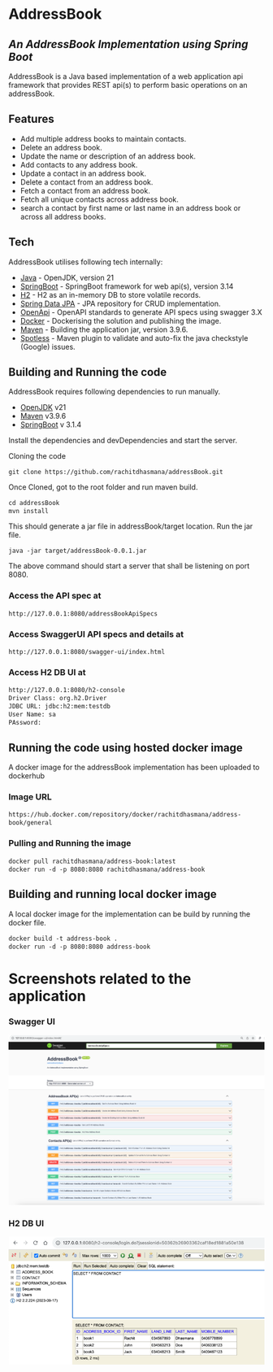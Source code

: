 # AddressBook
## _An AddressBook Implementation using Spring Boot_

AddressBook is a Java based implementation of a web application api framework that provides REST api(s) to 
perform basic operations on an addressBook. 

## Features

- Add multiple address books to maintain contacts.
- Delete an address book.
- Update the name or description of an address book.
- Add contacts to any address book.
- Update a contact in an address book.
- Delete a contact from an address book.
- Fetch a contact from an address book.
- Fetch all unique contacts across address book.
- search a contact by first name or last name in an address book or across all address books.

## Tech

AddressBook utilises following tech internally:

- [Java](https://openjdk.org/projects/jdk/21/) - OpenJDK, version 21
- [SpringBoot](https://spring.io/projects/spring-boot) - SpringBoot framework for web api(s), version 3.14
- [H2](https://www.h2database.com/html/main.html) - H2 as an in-memory DB to store volatile records.
- [Spring Data JPA](https://docs.spring.io/spring-data/jpa/docs/current/reference/html/) - JPA repository for CRUD implementation. 
- [OpenApi](https://www.openapis.org/) - OpenAPI standards to generate API specs using swagger 3.X
- [Docker](https://www.docker.com/) - Dockerising the solution and publishing the image.
- [Maven](https://maven.apache.org/) - Building the application jar, version 3.9.6.
- [Spotless](https://github.com/diffplug/spotless/tree/main/plugin-maven) - Maven plugin to validate and auto-fix the java checkstyle (Google) issues.


## Building and Running the code
AddressBook requires following dependencies to run manually.
 - [OpenJDK](https://openjdk.org/projects/jdk/21/) v21
 - [Maven](https://maven.apache.org/) v3.9.6
 - [SpringBoot](https://github.com/diffplug/spotless/tree/main/plugin-maven) v 3.1.4

Install the dependencies and devDependencies and start the server.

Cloning the code
```
git clone https://github.com/rachitdhasmana/addressBook.git
```

Once Cloned, got to the root folder and run maven build.

```
cd addressBook
mvn install
```
This should generate a jar file in addressBook/target location. 
Run the jar file. 
```
java -jar target/addressBook-0.0.1.jar
```

The above command should start a server that shall be listening on port 8080.

### Access the API spec at
```
http://127.0.0.1:8080/addressBookApiSpecs
```
### Access SwaggerUI API specs and details at 
```
http://127.0.0.1:8080/swagger-ui/index.html
```
### Access H2 DB UI at
```
http://127.0.0.1:8080/h2-console
Driver Class: org.h2.Driver
JDBC URL: jdbc:h2:mem:testdb
User Name: sa
PAssword:
```

## Running the code using hosted docker image
A docker image for the addressBook implementation has been uploaded to dockerhub

### Image URL
```
https://hub.docker.com/repository/docker/rachitdhasmana/address-book/general
```
### Pulling and Running the image
```
docker pull rachitdhasmana/address-book:latest
docker run -d -p 8080:8080 rachitdhasmana/address-book
```

## Building and running local docker image
A local docker image for the implementation can be build by running the docker file.
```
docker build -t address-book .
docker run -d -p 8080:8080 address-book
```

# Screenshots related to the application
### Swagger UI
![img.png](swaggerUI.png)

### H2 DB UI
![img.png](H2UI.png)